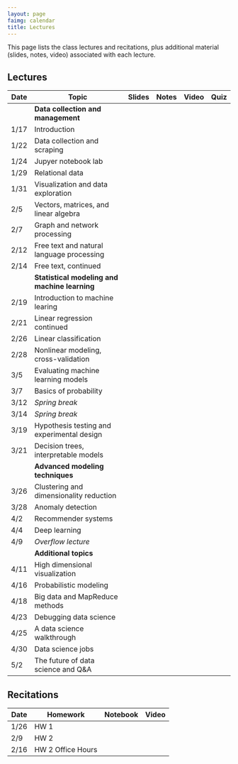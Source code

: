 ```yaml
---
layout: page
faimg: calendar
title: Lectures
---
```


This page lists the class lectures and recitations, plus additional material (slides, notes, video) associated with each lecture.

## Lectures

| Date | Topic | Slides | Notes | Video | Quiz |
| --- | --- | :---: | :---: | :---: | :---: |
| | **Data collection and management** | | | | |
| 1/17 | Introduction  | [<i class="fa fa-file-pdf-o"></i>](/notes/intro/intro.pdf) | [<i class="fa fa-file-text-o"></i>](/notes/intro) | [<i class="fa fa-video-camera"></i>](https://scs.hosted.panopto.com/Panopto/Pages/Viewer.aspx?id=9fb318db-2179-4391-932c-a86b0147d2c3) | [<i class="fa fa-question"></i>](https://goo.gl/forms/L5IMW0AtGhUx2CJJ2) |
| 1/22 | Data collection and scraping | [<i class="fa fa-file-pdf-o"></i>](/notes/data_collection/data_collection.pdf)  | [<i class="fa fa-file-text-o"></i>](/notes/data_collection) | [<i class="fa fa-video-camera"></i>](https://scs.hosted.panopto.com/Panopto/Pages/Viewer.aspx?id=cf488bfb-1ee9-42dc-b52c-a87001492b89) |[<i class="fa fa-question"></i>](https://goo.gl/forms/oQCGh4UXyw01Z1Nh1) |
| 1/24 | Jupyer notebook lab | [<i class="fa fa-file-pdf-o"></i>](/notes/jupyter/jupyter.pdf) |  [<i class="fa fa-file-text-o"></i>](/notes/jupyter/jupyter.tar.gz) | [<i class="fa fa-video-camera"></i>](https://scs.hosted.panopto.com/Panopto/Pages/Viewer.aspx?id=25f2f8cd-9e3f-43bd-993d-a8720148d766) | [<i class="fa fa-question"></i>](https://goo.gl/forms/5HHD3snlSP2iHEOu1)  |
| 1/29 | Relational data | [<i class="fa fa-file-pdf-o"></i>](/notes/relational_data/relational_data.pdf) | [<i class="fa fa-file-text-o"></i>](/notes/relational_data) | [<i class="fa fa-video-camera"></i>](https://scs.hosted.panopto.com/Panopto/Pages/Viewer.aspx?id=4909e4db-e1ac-4556-a14a-a87701490267) | [<i class="fa fa-question"></i>](https://goo.gl/forms/koPDAMkXYsvW1YPV2) |
| 1/31 | Visualization and data exploration | [<i class="fa fa-file-pdf-o"></i>](/notes/visualization/visualization.pdf)  | [<i class="fa fa-file-text-o"></i>](/notes/visualization) | [<i class="fa fa-video-camera"></i>](https://scs.hosted.panopto.com/Panopto/Pages/Viewer.aspx?id=e99996af-3f74-44bb-ad84-a87901482fab) | [<i class="fa fa-question"></i>](https://docs.google.com/forms/d/e/1FAIpQLSfDvY1AkLY8ZWirluOxFlpsMXzrKWdQ55PmarFOpgKG7NGS-Q/viewform?usp=sf_link) |
| 2/5  | Vectors, matrices, and linear algebra | [<i class="fa fa-file-pdf-o"></i>](/notes/matrices/matrices.pdf)  | [<i class="fa fa-file-text-o"></i>](/notes/matrices) | [<i class="fa fa-video-camera"></i>](https://scs.hosted.panopto.com/Panopto/Pages/Viewer.aspx?id=2b53302b-9a48-48ab-93bf-a87e01488d2b)  | [<i class="fa fa-question"></i>](https://goo.gl/forms/KORScdLk1RypxM6S2) |
| 2/7  | Graph and network processing | [<i class="fa fa-file-pdf-o"></i>](/notes/graphs/graphs.pdf) | [<i class="fa fa-file-text-o"></i>](/notes/graphs) | [<i class="fa fa-video-camera"></i>](https://scs.hosted.panopto.com/Panopto/Pages/Viewer.aspx?id=362c00ae-e0ef-4719-9b99-a8800148f2f5) | [<i class="fa fa-question"></i>](https://goo.gl/forms/zMAwoP3cZSZLJsLS2) |
| 2/12 | Free text and natural language processing | [<i class="fa fa-file-pdf-o"></i>](/notes/free_text/free_text.pdf) | [<i class="fa fa-file-text-o"></i>](/notes/free_text)  | [<i class="fa fa-video-camera"></i>](https://scs.hosted.panopto.com/Panopto/Pages/Viewer.aspx?id=9ff0beff-4a8e-4de7-8b90-a8850148a15a) | [<i class="fa fa-question"></i>](https://goo.gl/forms/fcXMDr9oL6mWvC5p2) |
| 2/14 | Free text, continued | [<i class="fa fa-file-pdf-o"></i>](/notes/free_text/free_text.pdf) | [<i class="fa fa-file-text-o"></i>](/notes/free_text)  | [<i class="fa fa-video-camera"></i>](https://scs.hosted.panopto.com/Panopto/Pages/Viewer.aspx?id=ca587e01-7b16-4376-8ff7-a88701498f98) | [<i class="fa fa-question"></i>](https://goo.gl/forms/QH1zUtvJ79c2SA0D3) |
| | **Statistical modeling and machine learning** || | | | 
| 2/19 | Introduction to machine learing | [<i class="fa fa-file-pdf-o"></i>](/notes/ml_intro/ml_intro.pdf) | | [<i class="fa fa-video-camera"></i>](https://scs.hosted.panopto.com/Panopto/Pages/Viewer.aspx?id=12615ab6-9b01-41a5-9a8d-a88c014940e3) | [<i class="fa fa-question"></i>](https://goo.gl/forms/STCvjhbwl8OjQDtz2)|
| 2/21 | Linear regression continued || | | |
| 2/26 | Linear classification || | | |
| 2/28 | Nonlinear modeling, cross-validation || | | |
| 3/5  | Evaluating machine learning models || | | |
| 3/7  | Basics of probability || | | |
| 3/12 | *Spring break* || | | |
| 3/14 | *Spring break*  || | | |
| 3/19 | Hypothesis testing and experimental design || | | |
| 3/21 | Decision trees, interpretable models || | | |
| | **Advanced modeling techniques** || | | |
| 3/26 | Clustering and dimensionality reduction || | | |
| 3/28 | Anomaly detection || | | |
| 4/2  | Recommender systems || | | |
| 4/4  | Deep learning || | | |
| 4/9  | *Overflow lecture* || | | |
| | **Additional topics**  || | | |
| 4/11 | High dimensional visualization || | | |
| 4/16 | Probabilistic modeling || | | |
| 4/18 | Big data and MapReduce methods || | | |
| 4/23 | Debugging data science || | | |
| 4/25 | A data science walkthrough || | | |
| 4/30 | Data science jobs || | | |
| 5/2  | The future of data science and Q&A || | | |

## Recitations

| Date | Homework | Notebook | Video |
| --- | --- | :---: | :---: |
| 1/26 | HW 1 | [<i class="fa fa-file-text-o"></i>](/hw/hw1/recitation1.ipynb) | [<i class="fa fa-video-camera"></i>](https://scs.hosted.panopto.com/Panopto/Pages/Viewer.aspx?id=44616043-a057-457e-8122-a874017b5970) |
| 2/9 | HW 2 | [<i class="fa fa-file-text-o"></i>](/hw/hw2/recitation2.tar.gz) | [<i class="fa fa-video-camera"></i>](https://scs.hosted.panopto.com/Panopto/Pages/Viewer.aspx?id=40fc7ff0-5b42-4fb4-8485-a883002b1b21) |
| 2/16| HW 2 Office Hours | | [<i class="fa fa-video-camera"></i>](https://scs.hosted.panopto.com/Panopto/Pages/Viewer.aspx?id=9b61eccb-5bb3-44c2-9f41-a889014c575b)|
